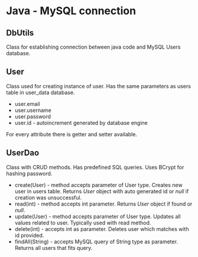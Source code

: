 # Java - MySQL connection

## DbUtils
Class for establishing connection between java code and MySQL Users database.

## User
Class used for creating instance of user. Has the same parameters as users table in user_data database.

- user.email
- user.username
- user.password
- user.id - autoincrement generated by database engine

For every attribute there is getter and setter available. 

## UserDao
Class with CRUD methods. Has predefined SQL queries. Uses BCrypt for hashing password.

- create(User) - method accepts parameter of User type. Creates new user in users table. Returns *User* object with auto generated id or *null* if creation was unsuccessful.
- read(int) - method accepts int parameter. Returns *User* object if found or *null*.
- update(User) - method accepts parameter of User type. Updates all values related to user. Typically used with read method. 
- delete(int) - accepts int as parameter. Deletes user which matches with id provided. 
- findAll(String) - accepts MySQL query of String type as parameter. Returns all users that fits query. 